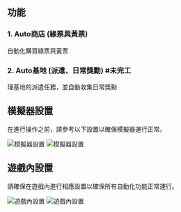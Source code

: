 ## 功能

### 1. Auto商店 (綠票與黃票)
自動化購買綠票與黃票

### 2. Auto基地 (派遣、日常獎勳) #未完工
理基地的派遣任務，並自動收集日常獎勳

## 模擬器設置
在進行操作之前，請參考以下設置以確保模擬器運行正常。

![模擬器設置](https://github.com/user-attachments/assets/53ef760c-10be-49b2-8ed2-6a9b370cf6e3)
![模擬器設置](https://github.com/user-attachments/assets/45ee3ac7-4f76-49e6-911c-69835c95cd90)

## 遊戲內設置
請確保在遊戲內進行相應設置以確保所有自動化功能正常運行。

![遊戲內設置](https://github.com/user-attachments/assets/eeda88e0-58bb-4451-ac41-fafa938fe4f2)
![遊戲內設置](https://github.com/user-attachments/assets/5a030655-422e-402b-9c6b-b83eb2b57f16)
